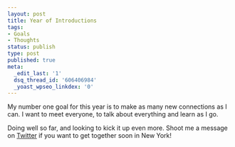 ```yaml
---
layout: post
title: Year of Introductions
tags:
- Goals
- Thoughts
status: publish
type: post
published: true
meta:
  _edit_last: '1'
  dsq_thread_id: '606406984'
  _yoast_wpseo_linkdex: '0'
---
```

My number one goal for this year is to make as many new connections as I can. I want to meet everyone, to talk about everything   and learn as I go.

Doing well so far, and looking to kick it up even more. Shoot me a message on <a title="@seejohnrun on Twitter" href="https://twitter.com/seejohnrun">Twitter</a> if you want to get together soon in New York!
